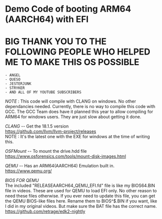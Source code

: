 # Demo Code of booting ARM64 (AARCH64) with EFI  
  
# BIG THANK YOU TO THE FOLLOWING PEOPLE WHO HELPED ME TO MAKE THIS OS POSSIBLE
	- ANGEL  
	- QUESO  
	- JESTERJUNK  
	- STRYKER  
	- AND ALL OF MY YOUTUBE SUBSCRIBERS  
  
*NOTE* : This code will compile with CLANG on windows. No other dependancies needed. Currently, there is no way to compile this code with GCC. The GCC Team does have it planned this year to allow compiling for ARM64 for windows users. They are just slow about getting it done.  
  
*CLANG*  --  Get the 18.1.5 version  
https://github.com/llvm/llvm-project/releases  
NOTE :  It's the latest one with the EXE for windows at the time of writing this.  
  
*OSFMount*  -- To mount the drive.hdd file  
https://www.osforensics.com/tools/mount-disk-images.html  
  
*QEMU* -- Has an ARM64(AARCH64) Emulation built in. 
https://www.qemu.org/  
 
*BIOS FOR QEMU*   
The included "RELEASEAARCH64_QEMU_EFI.fd" file is like my BIOS64.BIN file in videos. These are used for QEMU to load EFI only. No other reason to need these files otherwise. If you ever need to update this file, you can get the QEMU BIOS-like files here. Rename them to BIOS^$.BIN if you want, like I did in my original videos. But make sure the BAT file has the correct name.  
https://github.com/retrage/edk2-nightly  
  

